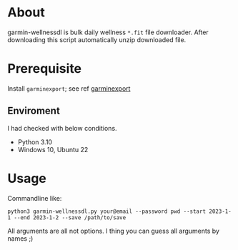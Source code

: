 # About
garmin-wellnessdl is bulk daily wellness `*.fit` file downloader.
After downloading this script automatically unzip downloaded file.

# Prerequisite
Install `garminexport`; see ref [garminexport](https://github.com/petergardfjall/garminexport)

## Enviroment
I had checked with below conditions.
- Python 3.10
- Windows 10, Ubuntu 22

# Usage
Commandline like:
```
python3 garmin-wellnessdl.py your@email --password pwd --start 2023-1-1 --end 2023-1-2 --save /path/to/save
```
All arguments are all not options.
I thing you can guess all arguments by names ;)

